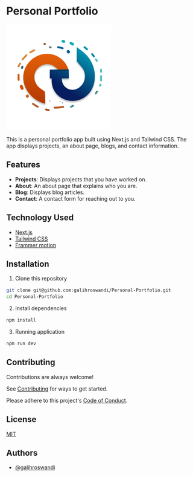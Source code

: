 
# Personal Portfolio

![GR Digital ID](./public/logo.png)

This is a personal portfolio app built using Next.js and Tailwind CSS. The app displays projects, an about page, blogs, and contact information.

## Features
- **Projects**: Displays projects that you have worked on.
- **About**: An about page that explains who you are.
- **Blog**: Displays blog articles.
- **Contact**: A contact form for reaching out to you.

## Technology Used
- [Next.js](https://nextjs.org/)
- [Tailwind CSS](https://tailwindcss.com/)
- [Frammer motion](https://www.framer.com/motion/)
## Installation

1. Clone this repository
```bash
git clone git@github.com:galihroswandi/Personal-Portfolio.git
cd Personal-Portfolio
```

2. Install dependencies
```bash 
npm install
```

3. Running application
```bash
npm run dev
```


## Contributing

Contributions are always welcome!

See [Contributing](./CODE_OF_CONDUCT.md) for ways to get started.

Please adhere to this project's [Code of Conduct](./CODE_OF_CONDUCT.md).


## License

[MIT](https://choosealicense.com/licenses/mit/)


## Authors

- [@galihroswandi](https://www.github.com/galihroswandi)

